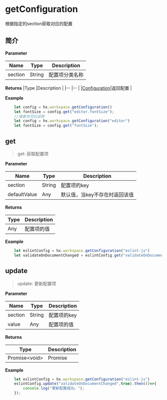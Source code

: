 # getConfiguration

根据指定的section获取对应的配置

## 简介

**Parameter**

|Name	|Type	|Description			|
|--			|--			|--				|
|section	|String		|配置项分类名称	|

**Returns**
|Type				|Description		|
|--								|--			|
|[Configuration](#Configuration)|返回配置	|

**Example**

``` javascript
    let config = hx.workspace.getConfiguration()
    let fontSize = config.get("editor.fontSize");
    //或者也可以这样
    let config = hx.workspace.getConfiguration("editor")
    let fontSize = config.get("fontSize");
```


## get

> get: 获取配置项

**Parameter**

|Name		|Type	|Description		|
|--				|--			|--			|
|section		|String		|配置项的key|
|defaultValue	|Any		|默认值，当key不存在时返回该值|

**Returns**

|Type	|Description		|
|--			|--			|
|Any		|配置项的值	|

**Example**
``` javascript
    let eslintConfig = hx.workspace.getConfiguration("eslint-js")
    let validateOnDocumentChanged = eslintConfig.get("validateOnDocumentChanged",false);
```

## update

> update: 更新配置项

**Parameter**

|Name	|Type	|Description		|
|--			|--			|--			|
|section	|String		|配置项的key|
|value		|Any		|配置项的值	|

**Returns**

|Type	|Description	|
|--			|--		|
|Promise&lt;void&gt;	|Promise	|

**Example**
``` javascript
    let eslintConfig = hx.workspace.getConfiguration("eslint-js")
    eslintConfig.update("validateOnDocumentChanged",true).then(()=>{
        console.log("更新配置成功。");
    });
```